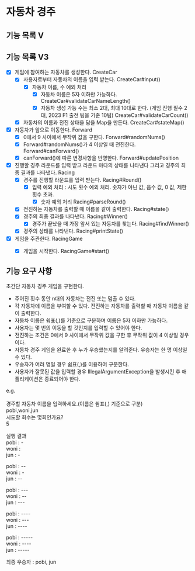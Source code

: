 # 자동차 경주

## 기능 목록 V


## 기능 목록 V3
- [x] 게임에 참여하는 자동차를 생성한다. CreateCar
  - [x] 사용자로부터 자동차의 이름을 입력 받는다. CreateCar#input()
      - [x] 자동차 이름, 수 예외 처리
        - [x] 자동차 이름은 5자 이하만 가능하다. CreateCar#validateCarNameLength()
        - [x] 자동차 생성 가능 수는 최소 2대, 최대 10대로 한다. (게임 진행 필수 2대, 2023 F1 출전 팀을 기준 10팀) CreateCar#validateCarCount()
  - [x] 자동차의 이름과 전진 상태을 담을 Map을 만든다. CreateCar#stateMap()

- [x] 자동차가 앞으로 이동한다. Forward 
  - [x] 0에서 9 사이에서 무작위 값을 구한다. Forward#randomNums()
  - [x] Forward#randomNums()가 4 이상일 때 전진한다. Forward#canForward()
  - [x] canForward()에 따른 변경사항을 반영한다. Forward#updatePosition
  
- [x] 진행할 경주 라운드를 입력 받고 라운드 마다의 상태를 나타낸다 그리고 경주의 최종 결과를 나타낸다. Racing
  - [x] 경주를 진행할 라운드를 입력 받는다. Racing#Round()
    - [x] 입력 예외 처리 : 시도 횟수 예외 처리. 숫자가 아닌 값, 음수 값, 0 값, 제한 횟수 초과.
      - [x] 숫자 예외 처리 Racing#parseRound() 
  - [x] 전진하는 자동차를 출력할 때 이름을 같이 출력한다. Racing#state()
  - [x] 경주의 최종 결과를 나타낸다. Racing#Winner()
    - [x] 경주가 끝났을 때 가장 앞서 있는 자동차를 찾는다. Racing#findWinner()
  -[x] 경주의 상태를 나타낸다. Racing#printState()
  
- [x] 게임을 주관한다. RacingGame
    - [x] 게임을 시작한다. RacingGame#start()
 
  

## 기능 요구 사항

초간단 자동차 경주 게임을 구현한다.

- 주어진 횟수 동안 n대의 자동차는 전진 또는 멈출 수 있다.
- 각 자동차에 이름을 부여할 수 있다. 전진하는 자동차를 출력할 때 자동차 이름을 같이 출력한다.
- 자동차 이름은 쉼표(,)를 기준으로 구분하며 이름은 5자 이하만 가능하다.
- 사용자는 몇 번의 이동을 할 것인지를 입력할 수 있어야 한다.
- 전진하는 조건은 0에서 9 사이에서 무작위 값을 구한 후 무작위 값이 4 이상일 경우이다.
- 자동차 경주 게임을 완료한 후 누가 우승했는지를 알려준다. 우승자는 한 명 이상일 수 있다.
- 우승자가 여러 명일 경우 쉼표(,)를 이용하여 구분한다.
- 사용자가 잘못된 값을 입력할 경우 IllegalArgumentException을 발생시킨 후 애플리케이션은 종료되어야 한다.

e.g. <br/><br/>
경주할 자동차 이름을 입력하세요.(이름은 쉼표(,) 기준으로 구분) <br/>
pobi,woni,jun <br/>
시도할 회수는 몇회인가요? <br/>
5 <br/>

실행 결과 <br/>
pobi : - <br/>
woni : <br/>
jun : - <br/>

pobi : -- <br/>
woni : - <br/>
jun : -- <br/>

pobi : --- <br/>
woni : -- <br/>
jun : --- <br/>

pobi : ---- <br/>
woni : --- <br/>
jun : ---- <br/>

pobi : ----- <br/>
woni : ---- <br/>
jun : ----- <br/>

최종 우승자 : pobi, jun
